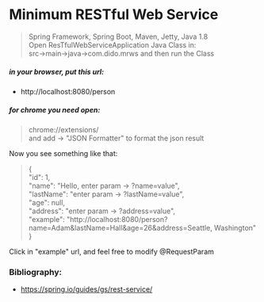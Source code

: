 # Minimum RESTful Web Service
> Spring Framework, Spring Boot, Maven, Jetty, Java 1.8  
> Open ResTfulWebServiceApplication Java Class in:  
> src->main->java->com.dido.mrws and then run the Class

##### in your browser, put this url:
- http://localhost:8080/person

##### for chrome you need open: 
> chrome://extensions/  
> and add -> "JSON Formatter" to format the json result  

Now you see something like that:  
> {  
> "id": 1,  
> "name": "Hello, enter param -> ?name=value",  
> "lastName": "enter param -> ?lastName=value",  
> "age": null,  
> "address": "enter param -> ?address=value",  
> "example": "http://localhost:8080/person?name=Adam&lastName=Hall&age=26&address=Seattle, Washington"  
> }  

Click in "example" url, and feel free to modify @RequestParam

### Bibliography:
- https://spring.io/guides/gs/rest-service/
